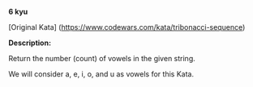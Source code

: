 **6 kyu**

[Original Kata] (https://www.codewars.com/kata/tribonacci-sequence)

**Description:**

Return the number (count) of vowels in the given string.

We will consider a, e, i, o, and u as vowels for this Kata.

